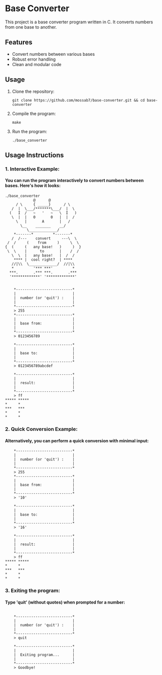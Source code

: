 # Base Converter

This project is a base converter program written in C. It converts numbers from one base to another.

## Features

- Convert numbers between various bases
- Robust error handling
- Clean and modular code

## Usage

1. Clone the repository:
   ```
   git clone https://github.com/mossab7/base-converter.git && cd base-converter
   ```

2. Compile the program:
   ```
   make
   ```

3. Run the program:
   ```
   ./base_converter
   ```
## Usage Instructions

### 1. Interactive Example:
#### You can run the program interactively to convert numbers between bases. Here's how it looks:
```plaintext
./base_converter
             @      @
     / \     { _____}      / \
   /  |  \___/*******\___/  |  \
  (   I  /   ~   '   ~   \  I   )
   \  |  |   0       0   |  |  /
     \   |       A       |   /
       \__    _______    __/
          \_____________/
    *-------*         *-------*
   /  /---    convert     ---\  \
 /  /     (    from     )     \  \
{  (     (   any base!   )     )  }
 \  \    |      to       |    /  /
   \  \  |   any base!   |  /  /
    **** |  cool right?  | ****
   //|\\  \_____________/  //|\\
   *         '*** ***'         *
  ***.       .*** ***.       .***
  '*************' '*************'


    *--------------------------*
    |                          |
    |  number (or 'quit') :    |
    |                          |
    *--------------------------*
    > 255 
    *--------------------------*
    |                          |
    |  base from:              |
    |                          |
    *--------------------------*
    > 0123456789 

    *--------------------------*
    |                          |
    |  base to:                |
    |                          |
    *--------------------------*
    > 0123456789abcdef

    *--------------------------*
    |                          |
    |  result:                 |
    |                          |
    *--------------------------*
    > ff
***** ***** 
*     *     
***   ***   
*     *     
*     *     
```
### 2. Quick Conversion Example:
#### Alternatively, you can perform a quick conversion with minimal input:
```plaintext
    *--------------------------*
    |                          |
    |  number (or 'quit') :    |
    |                          |
    *--------------------------*
    > 255
    *--------------------------*
    |                          |
    |  base from:              |
    |                          |
    *--------------------------*
    > '10'

    *--------------------------*
    |                          |
    |  base to:                |
    |                          |
    *--------------------------*
    > '16'

    *--------------------------*
    |                          |
    |  result:                 |
    |                          |
    *--------------------------*
    > ff
***** ***** 
*     *     
***   ***   
*     *     
*     *     

```
### 3. Exiting the program:
####  Type 'quit' (without quotes) when prompted for a number:

```

    *--------------------------*
    |                          |
    |  number (or 'quit') :    |
    |                          |
    *--------------------------*
    > quit

    *--------------------------*
    |                          |
    |  Exiting program...      |
    |                          |
    *--------------------------*
    > Goodbye!                                                                                
```
